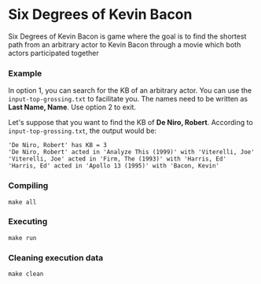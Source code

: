 # Six Degrees of Kevin Bacon
Six Degrees of Kevin Bacon is game where the goal is to find the shortest path from an arbitrary actor to Kevin Bacon through a movie which both actors participated together

### Example
In option 1, you can search for the KB of an arbitrary actor. You can use the ```input-top-grossing.txt``` to facilitate you. The names need to be written as **Last Name, Name**.
Use option 2 to exit.

Let's suppose that you want to find the KB of **De Niro, Robert**. According to ```input-top-grossing.txt```, the output would be:
```
'De Niro, Robert' has KB = 3
'De Niro, Robert' acted in 'Analyze This (1999)' with 'Viterelli, Joe'
'Viterelli, Joe' acted in 'Firm, The (1993)' with 'Harris, Ed'
'Harris, Ed' acted in 'Apollo 13 (1995)' with 'Bacon, Kevin'
```


### Compiling
```
make all

```
### Executing
```
make run

```

### Cleaning execution data
```
make clean

```
